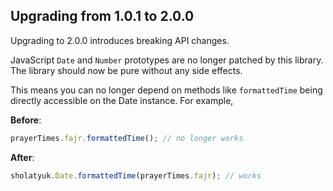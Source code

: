 ## Upgrading from 1.0.1 to 2.0.0
Upgrading to 2.0.0 introduces breaking API changes. 

JavaScript `Date` and `Number` prototypes are no longer patched by this library. 
The library should now be pure without any side effects.

This means you can no longer depend on methods like `formattedTime` being directly accessible on the Date instance. For example,
 
**Before**:

```js
prayerTimes.fajr.formattedTime(); // no longer works
```

**After**:

```js
sholatyuk.Date.formattedTime(prayerTimes.fajr); // works
```
